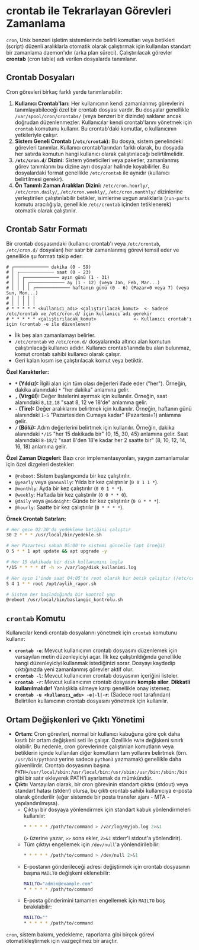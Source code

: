 # crontab ile Tekrarlayan Görevleri Zamanlama

`cron`, Unix benzeri işletim sistemlerinde belirli komutları veya betikleri (script) düzenli aralıklarla otomatik olarak çalıştırmak için kullanılan standart bir zamanlama daemon'ıdır (arka plan süreci). Çalıştırılacak görevler **crontab** (cron table) adı verilen dosyalarda tanımlanır.

## Crontab Dosyaları

Cron görevleri birkaç farklı yerde tanımlanabilir:

1.  **Kullanıcı Crontab'ları:** Her kullanıcının kendi zamanlanmış görevlerini tanımlayabileceği özel bir crontab dosyası vardır. Bu dosyalar genellikle `/var/spool/cron/crontabs/` (veya benzeri bir dizinde) saklanır ancak doğrudan düzenlenmezler. Kullanıcılar kendi crontab'larını yönetmek için `crontab` komutunu kullanır. Bu crontab'daki komutlar, o kullanıcının yetkileriyle çalışır.
2.  **Sistem Geneli Crontab (`/etc/crontab`):** Bu dosya, sistem genelindeki görevleri tanımlar. Kullanıcı crontab'larından farklı olarak, bu dosyada her satırda komutun hangi kullanıcı olarak çalıştırılacağı belirtilmelidir.
3.  **`/etc/cron.d/` Dizini:** Sistem yöneticileri veya paketler, zamanlanmış görev tanımlarını bu dizine ayrı dosyalar halinde koyabilirler. Bu dosyalardaki format genellikle `/etc/crontab` ile aynıdır (kullanıcı belirtilmesi gerekir).
4.  **Ön Tanımlı Zaman Aralıkları Dizini:** `/etc/cron.hourly/`, `/etc/cron.daily/`, `/etc/cron.weekly/`, `/etc/cron.monthly/` dizinlerine yerleştirilen çalıştırılabilir betikler, isimlerine uygun aralıklarla (`run-parts` komutu aracılığıyla, genellikle `/etc/crontab` içinden tetiklenerek) otomatik olarak çalıştırılır.

## Crontab Satır Formatı

Bir crontab dosyasındaki (kullanıcı crontab'ı veya `/etc/crontab`, `/etc/cron.d/` dosyaları) her satır bir zamanlanmış görevi temsil eder ve genellikle şu formatı takip eder:

```
# ┌───────────── dakika (0 - 59)
# │ ┌───────────── saat (0 - 23)
# │ │ ┌───────────── ayın günü (1 - 31)
# │ │ │ ┌───────────── ay (1 - 12) (veya Jan, Feb, Mar...)
# │ │ │ │ ┌───────────── haftanın günü (0 - 6) (Pazar=0 veya 7) (veya Sun, Mon...)
# │ │ │ │ │
# │ │ │ │ │
# * * * * * <kullanıcı_adı> <çalıştırılacak_komut>  <- Sadece /etc/crontab ve /etc/cron.d/ için kullanıcı adı gerekir
# * * * * * <çalıştırılacak_komut>              <- Kullanıcı crontab'ı için (crontab -e ile düzenlenen)
```

*   İlk beş alan zamanlamayı belirler.
*   `/etc/crontab` ve `/etc/cron.d/` dosyalarında altıncı alan komutun çalıştırılacağı kullanıcı adıdır. Kullanıcı crontab'larında bu alan bulunmaz, komut crontab sahibi kullanıcı olarak çalışır.
*   Geri kalan kısım ise çalıştırılacak komut veya betiktir.

**Özel Karakterler:**

*   **`*` (Yıldız):** İlgili alan için tüm olası değerleri ifade eder ("her"). Örneğin, dakika alanındaki `*` "her dakika" anlamına gelir.
*   **`,` (Virgül):** Değer listelerini ayırmak için kullanılır. Örneğin, saat alanındaki `8,12,18` "saat 8, 12 ve 18'de" anlamına gelir.
*   **`-` (Tire):** Değer aralıklarını belirtmek için kullanılır. Örneğin, haftanın günü alanındaki `1-5` "Pazartesiden Cumaya kadar" (Pazartesi=1) anlamına gelir.
*   **`/` (Bölü):** Adım değerlerini belirtmek için kullanılır. Örneğin, dakika alanındaki `*/15` "her 15 dakikada bir" (0, 15, 30, 45) anlamına gelir. Saat alanındaki `8-18/2` "saat 8'den 18'e kadar her 2 saatte bir" (8, 10, 12, 14, 16, 18) anlamına gelir.

**Özel Zaman Dizgeleri:** Bazı `cron` implementasyonları, yaygın zamanlamalar için özel dizgeleri destekler:

*   `@reboot`: Sistem başlangıcında bir kez çalıştırılır.
*   `@yearly` veya `@annually`: Yılda bir kez çalıştırılır (`0 0 1 1 *`).
*   `@monthly`: Ayda bir kez çalıştırılır (`0 0 1 * *`).
*   `@weekly`: Haftada bir kez çalıştırılır (`0 0 * * 0`).
*   `@daily` veya `@midnight`: Günde bir kez çalıştırılır (`0 0 * * *`).
*   `@hourly`: Saatte bir kez çalıştırılır (`0 * * * *`).

**Örnek Crontab Satırları:**

```bash
# Her gece 02:30'da yedekleme betiğini çalıştır
30 2 * * * /usr/local/bin/yedekle.sh

# Her Pazartesi sabah 05:00'te sistemi güncelle (apt örneği)
0 5 * * 1 apt update && apt upgrade -y

# Her 15 dakikada bir disk kullanımını logla
*/15 * * * * df -h >> /var/log/disk_kullanimi.log

# Her ayın 1'inde saat 04:05'te root olarak bir betik çalıştır (/etc/cron.d/ veya /etc/crontab içinde)
5 4 1 * * root /opt/aylik_rapor.sh

# Sistem her başladığında bir kontrol yap
@reboot /usr/local/bin/baslangic_kontrolu.sh
```

## `crontab` Komutu

Kullanıcılar kendi crontab dosyalarını yönetmek için `crontab` komutunu kullanır:

*   **`crontab -e`**: Mevcut kullanıcının crontab dosyasını düzenlemek için varsayılan metin düzenleyiciyi açar. İlk kez çalıştırıldığında genellikle hangi düzenleyiciyi kullanmak istediğinizi sorar. Dosyayı kaydedip çıktığınızda yeni zamanlanmış görevler aktif olur.
*   **`crontab -l`**: Mevcut kullanıcının crontab dosyasının içeriğini listeler.
*   **`crontab -r`**: Mevcut kullanıcının crontab dosyasını **komple siler**. **Dikkatli kullanılmalıdır!** Yanlışlıkla silmeye karşı genellikle onay istemez.
*   **`crontab -u <kullanıcı_adı> -e|-l|-r`**: (Sadece root tarafından) Belirtilen kullanıcının crontab dosyasını yönetmek için kullanılır.

## Ortam Değişkenleri ve Çıktı Yönetimi

*   **Ortam:** Cron görevleri, normal bir kullanıcı kabuğuna göre çok daha kısıtlı bir ortam değişkeni seti ile çalışır. Özellikle `PATH` değişkeni sınırlı olabilir. Bu nedenle, cron görevlerinde çalıştırılan komutların veya betiklerin içinde kullanılan diğer komutların tam yollarını belirtmek (örn. `/usr/bin/python3` yerine sadece `python3` yazmamak) genellikle daha güvenilirdir. Crontab dosyasının başına `PATH=/usr/local/sbin:/usr/local/bin:/usr/sbin:/usr/bin:/sbin:/bin` gibi bir satır ekleyerek PATH'i ayarlamak da mümkündür.
*   **Çıktı:** Varsayılan olarak, bir cron görevinin standart çıktısı (stdout) veya standart hatası (stderr) olursa, bu çıktı crontab sahibi kullanıcıya e-posta olarak gönderilir (eğer sistemde bir posta transfer ajanı - MTA - yapılandırılmışsa).
    *   Çıktıyı bir dosyaya yönlendirmek için standart kabuk yönlendirmeleri kullanılır:
        ```bash
        * * * * * /path/to/command > /var/log/myjob.log 2>&1 
        ```
        (`>` üzerine yazar, `>>` sona ekler, `2>&1` stderr'i stdout'a yönlendirir).
    *   Tüm çıktıyı engellemek için `/dev/null`'a yönlendirilebilir:
        ```bash
        * * * * * /path/to/command > /dev/null 2>&1
        ```
    *   E-postanın gönderileceği adresi değiştirmek için crontab dosyasının başına `MAILTO` değişkeni eklenebilir:
        ```bash
        MAILTO="admin@example.com"
        * * * * * /path/to/command 
        ```
    *   E-posta gönderimini tamamen engellemek için `MAILTO` boş bırakılabilir:
        ```bash
        MAILTO=""
        * * * * * /path/to/command 
        ```

`cron`, sistem bakımı, yedekleme, raporlama gibi birçok görevi otomatikleştirmek için vazgeçilmez bir araçtır.
